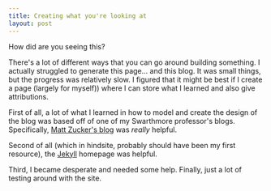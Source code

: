 ```yaml
---
title: Creating what you're looking at
layout: post
---
```


How did are you seeing this?

There's a lot of different ways that you can go around building something. I actually struggled to generate this page... and this blog. It was small things, but the progress was relatively slow. I figured that it might be best if I create a page (largely for myself)) where I can store what I learned and also give attributions. 

First of all, a lot of what I learned in how to model and create the design of the blog was based off of one of my Swarthmore professor's blogs. Specifically, [Matt Zucker's blog](https://mzucker.github.io/) was *really* helpful. 

Second of all (which in hindsite, probably should have been my first resource), the [Jekyll](https://jekyllrb.com/docs/home/) homepage was helpful.

Third, I became desperate and needed some help. 
Finally, just a lot of testing around with the site. 
